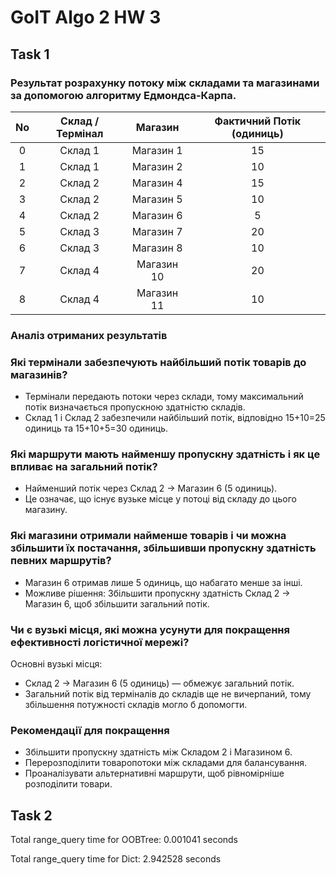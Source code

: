 # GoIT Algo 2 HW 3

## Task 1

### Результат розрахунку потоку між складами та магазинами за допомогою алгоритму Едмондса-Карпа.

|No  |Склад / Термінал   |  Магазин | Фактичний Потік (одиниць)|
|:--:|:----:|:--:|:--:|
|0   |   Склад 1 | Магазин 1      |               15 |
|1   |   Склад 1 | Магазин 2      |               10 |
|2   |   Склад 2 | Магазин 4      |               15 |
|3   |   Склад 2 | Магазин 5      |               10 |
|4   |   Склад 2 | Магазин 6      |               5  |
|5   |   Склад 3 | Магазин 7      |               20 |
|6   |   Склад 3 | Магазин 8      |               10 |
|7   |   Склад 4 | Магазин 10     |               20 |
|8   |   Склад 4 | Магазин 11     |               10 |

### Аналіз отриманих результатів

### Які термінали забезпечують найбільший потік товарів до магазинів?

+ Термінали передають потоки через склади, тому максимальний потік визначається пропускною здатністю складів.
+ Склад 1 і Склад 2 забезпечили найбільший потік, відповідно 15+10=25 одиниць та 15+10+5=30 одиниць.

### Які маршрути мають найменшу пропускну здатність і як це впливає на загальний потік?

+ Найменший потік через Склад 2 → Магазин 6 (5 одиниць).
+ Це означає, що існує вузьке місце у потоці від складу до цього магазину.

### Які магазини отримали найменше товарів і чи можна збільшити їх постачання, збільшивши пропускну здатність певних маршрутів?
+ Магазин 6 отримав лише 5 одиниць, що набагато менше за інші.
+ Можливе рішення: Збільшити пропускну здатність Склад 2 → Магазин 6, щоб збільшити загальний потік.

### Чи є вузькі місця, які можна усунути для покращення ефективності логістичної мережі?
Основні вузькі місця:
+ Склад 2 → Магазин 6 (5 одиниць) — обмежує загальний потік.
+ Загальний потік від терміналів до складів ще не вичерпаний, тому збільшення потужності складів могло б допомогти.

### Рекомендації для покращення
+ Збільшити пропускну здатність між Складом 2 і Магазином 6.
+ Перерозподілити товаропотоки між складами для балансування.
+ Проаналізувати альтернативні маршрути, щоб рівномірніше розподілити товари.

## Task 2

Total range_query time for OOBTree: 0.001041 seconds

Total range_query time for Dict: 2.942528 seconds